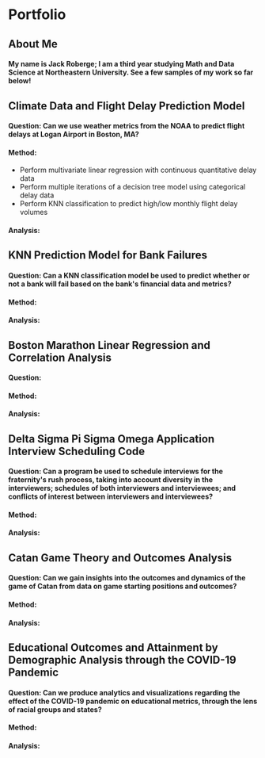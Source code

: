 # Portfolio 
## About Me
#### My name is Jack Roberge; I am a third year studying Math and Data Science at Northeastern University. See a few samples of my work so far below! 

## Climate Data and Flight Delay Prediction Model 

#### **Question**: Can we use weather metrics from the NOAA to predict flight delays at Logan Airport in Boston, MA?  

#### **Method**: 
- Perform multivariate linear regression with continuous quantitative delay data
- Perform multiple iterations of a decision tree model using categorical delay data
- Perform KNN classification to predict high/low monthly flight delay volumes

#### **Analysis**: 

## KNN Prediction Model for Bank Failures

#### **Question**: Can a KNN classification model be used to predict whether or not a bank will fail based on the bank's financial data and metrics?

#### **Method**: 

#### **Analysis**: 

## Boston Marathon Linear Regression and Correlation Analysis 

#### **Question**:  

#### **Method**: 

#### **Analysis**: 

## Delta Sigma Pi Sigma Omega Application Interview Scheduling Code

#### **Question**: Can a program be used to schedule interviews for the fraternity's rush process, taking into account diversity in the interviewers; schedules of both interviewers and interviewees; and conflicts of interest between interviewers and interviewees?

#### **Method**: 

#### **Analysis**: 

## Catan Game Theory and Outcomes Analysis 

#### **Question**: Can we gain insights into the outcomes and dynamics of the game of Catan from data on game starting positions and outcomes?

#### **Method**: 

#### **Analysis**: 

## Educational Outcomes and Attainment by Demographic Analysis through the COVID-19 Pandemic

#### **Question**: Can we produce analytics and visualizations regarding the effect of the COVID-19 pandemic on educational metrics, through the lens of racial groups and states? 

#### **Method**: 

#### **Analysis**: 

